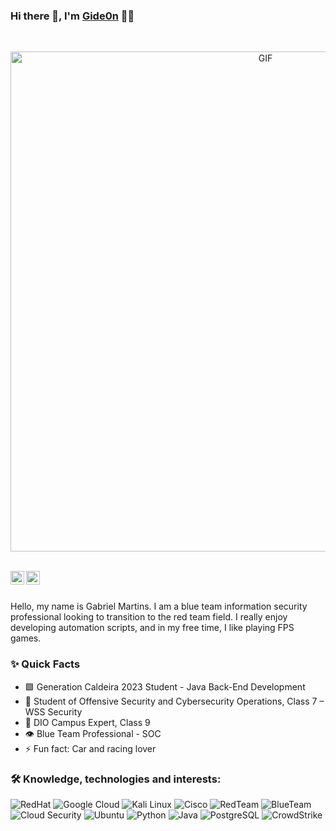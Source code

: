 ### Hi there 👋, I'm [Gide0n](https://github.com/GabrielMartinsPastoriza) 👨‍💻

<br />

<p align="center">
  <img alt="GIF" src="https://i.giphy.com/media/v1.Y2lkPTc5MGI3NjExYWRxcTl2YWM3NGozZnNqNHMyY3N1M3p6OHAxeG05dGQ4YXV3NnpqcSZlcD12MV9pbnRlcm5hbF9naWZfYnlfaWQmY3Q9Zw/hs7G6EaFFtICA9cHZz/giphy.gif" width="800" />
</p>

<br />

<a href="https://www.linkedin.com/in/gabrielgideonmartins/">
  <img align="left" alt="Gabriel Linkedin" width="22px" src="https://cdn.jsdelivr.net/npm/simple-icons@v3/icons/linkedin.svg" />
</a>

<a href="mailto:gabrielmartinspastoriza3266@gmail.com">
  <img align="left" alt="Gabriel's Email" width="22px" src="https://cdn.jsdelivr.net/npm/simple-icons@v3/icons/gmail.svg" />
</a>

<br />
<br/>

<p>
Hello, my name is Gabriel Martins. I am a blue team information security professional looking to transition to the red team field. I really enjoy developing automation scripts, and in my free time, I like playing FPS games.
</p>

### ✨ Quick Facts

- 🟩 Generation Caldeira 2023 Student - Java Back-End Development
- 🎯 Student of Offensive Security and Cybersecurity Operations, Class 7 – WSS Security
- 📝 DIO Campus Expert, Class 9
- 👁  Blue Team Professional - SOC
- ⚡ Fun fact: Car and racing lover

### 🛠️ Knowledge, technologies and interests:

![RedHat](https://img.shields.io/badge/-RedHat-red?style=flat-square&logo=redhat)
![Google Cloud](https://img.shields.io/badge/-Google%20Cloud-blue?style=flat-square&logo=googlecloud)
![Kali Linux](https://img.shields.io/badge/-Kali%20Linux-lightgrey?style=flat-square&logo=kalilinux)
![Cisco](https://img.shields.io/badge/-Cisco-blueviolet?style=flat-square&logo=cisco)
![RedTeam](https://img.shields.io/badge/-RedTeam-red?style=flat-square&logo=hackthebox)
![BlueTeam](https://img.shields.io/badge/-BlueTeam-blue?style=flat-square&logo=security)
![Cloud Security](https://img.shields.io/badge/-Cloud%20Security-green?style=flat-square&logo=cloudsmith)
![Ubuntu](https://img.shields.io/badge/-Ubuntu-black?style=flat-square&logo=ubuntu)
![Python](https://img.shields.io/badge/-Python-yellow?style=flat-square&logo=python)
![Java](https://img.shields.io/badge/-Java-red?style=flat-square&logo=openjdk)
![PostgreSQL](https://img.shields.io/badge/-PostgreSQL-blue?style=flat-square&logo=postgresql)
![CrowdStrike](https://img.shields.io/badge/-CrowdStrike-red?style=flat-square&logo=crowdstrike)
